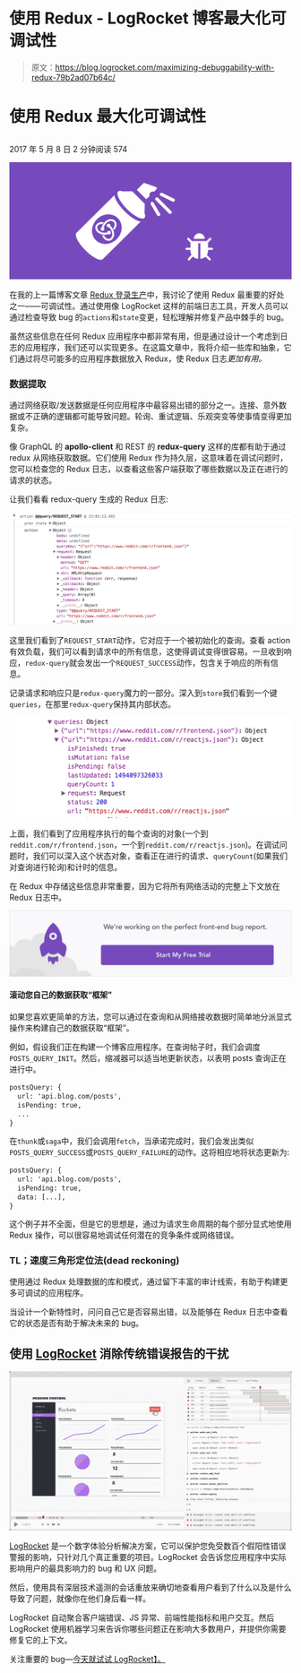 # 使用 Redux - LogRocket 博客最大化可调试性

> 原文：<https://blog.logrocket.com/maximizing-debuggability-with-redux-79b2ad07b64c/>

# 使用 Redux 最大化可调试性

## 

2017 年 5 月 8 日 2 分钟阅读 574

![](img/7eb40948c35d94f4a1960bac7b1e272a.png)

在我的上一篇博客文章 [Redux 登录生产](https://blog.logrocket.com/redux-logging-in-production-3b2a4816b713)中，我讨论了使用 Redux 最重要的好处之一——可调试性。通过使用像 LogRocket 这样的前端日志工具，开发人员可以通过检查导致 bug 的`actions`和`state`变更，轻松理解并修复产品中棘手的 bug。

虽然这些信息在任何 Redux 应用程序中都非常有用，但是通过设计一个考虑到日志的应用程序，我们还可以实现更多。在这篇文章中，我将介绍一些库和抽象，它们通过将尽可能多的应用程序数据放入 Redux，使 Redux 日志*更加有用。*

### 数据提取

通过网络获取/发送数据是任何应用程序中最容易出错的部分之一。连接、意外数据或不正确的逻辑都可能导致问题。轮询、重试逻辑、乐观突变等使事情变得更加复杂。

像 GraphQL 的 **apollo-client** 和 REST 的 **redux-query** 这样的库都有助于通过 redux 从网络获取数据。它们使用 Redux 作为持久层，这意味着在调试问题时，您可以检查您的 Redux 日志，以查看这些客户端获取了哪些数据以及正在进行的请求的状态。

让我们看看 redux-query 生成的 Redux 日志:

![](img/cfd85784ef658620bfa7257829f1cbbe.png)

这里我们看到了`REQUEST_START`动作，它对应于一个被初始化的查询。查看 action 有效负载，我们可以看到请求中的所有信息，这使得调试变得很容易。一旦收到响应，`redux-query`就会发出一个`REQUEST_SUCCESS`动作，包含关于响应的所有信息。

记录请求和响应只是`redux-query`魔力的一部分。深入到`store`我们看到一个键`queries`，在那里`redux-query`保持其内部状态。

![](img/7ff19e4cafcec7e1a224d341dfd99f5c.png)

上面，我们看到了应用程序执行的每个查询的对象(一个到`reddit.com/r/frontend.json`，一个到`reddit.com/r/reactjs.json`)。在调试问题时，我们可以深入这个状态对象，查看正在进行的请求、`queryCount`(如果我们对查询进行轮询)和计时的信息。

在 Redux 中存储这些信息非常重要，因为它将所有网络活动的完整上下文放在 Redux 日志中。

[![](img/94b3e0f84b30cb0d321f60471481ab64.png)](https://logrocket.com/signup/)

#### 滚动您自己的数据获取“框架”

如果您喜欢更简单的方法，您可以通过在查询和从网络接收数据时简单地分派显式操作来构建自己的数据获取“框架”。

例如，假设我们正在构建一个博客应用程序。在查询帖子时，我们会调度`POSTS_QUERY_INIT`。然后，缩减器可以适当地更新状态，以表明 posts 查询正在进行中。

```
postsQuery: {
  url: 'api.blog.com/posts',
  isPending: true,
  ...
}
```

在`thunk`或`saga`中，我们会调用`fetch`，当承诺完成时，我们会发出类似`POSTS_QUERY_SUCCESS`或`POSTS_QUERY_FAILURE`的动作。这将相应地将状态更新为:

```
postsQuery: {
  url: 'api.blog.com/posts',
  isPending: true,
  data: [...],
}
```

这个例子并不全面，但是它的思想是，通过为请求生命周期的每个部分显式地使用 Redux 操作，可以很容易地调试任何潜在的竞争条件或网络错误。

### TL；速度三角形定位法(dead reckoning)

使用通过 Redux 处理数据的库和模式，通过留下丰富的审计线索，有助于构建更多可调试的应用程序。

当设计一个新特性时，问问自己它是否容易出错，以及能够在 Redux 日志中查看它的状态是否有助于解决未来的 bug。

## 使用 [LogRocket](https://lp.logrocket.com/blg/signup) 消除传统错误报告的干扰

[![LogRocket Dashboard Free Trial Banner](img/d6f5a5dd739296c1dd7aab3d5e77eeb9.png)](https://lp.logrocket.com/blg/signup)

[LogRocket](https://lp.logrocket.com/blg/signup) 是一个数字体验分析解决方案，它可以保护您免受数百个假阳性错误警报的影响，只针对几个真正重要的项目。LogRocket 会告诉您应用程序中实际影响用户的最具影响力的 bug 和 UX 问题。

然后，使用具有深层技术遥测的会话重放来确切地查看用户看到了什么以及是什么导致了问题，就像你在他们身后看一样。

LogRocket 自动聚合客户端错误、JS 异常、前端性能指标和用户交互。然后 LogRocket 使用机器学习来告诉你哪些问题正在影响大多数用户，并提供你需要修复它的上下文。

关注重要的 bug—[今天就试试 LogRocket】。](https://lp.logrocket.com/blg/signup-issue-free)
